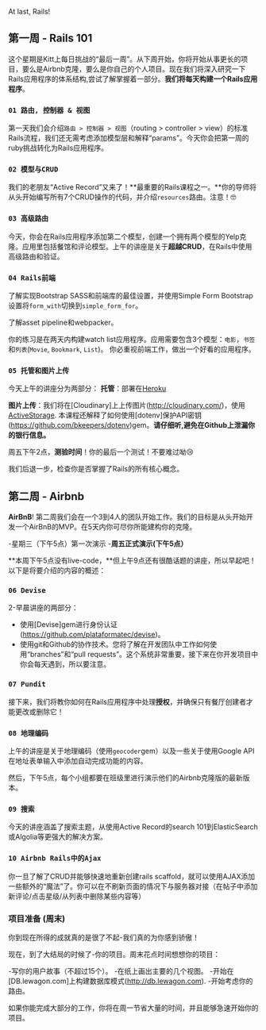 At last, Rails!

## 第一周 - Rails 101

这个星期是Kitt上每日挑战的“最后一周”。从下周开始，你将开始从事更长的项目，要么是Airbnb克隆，要么是你自己的个人项目。现在我们将深入研究一下Rails应用程序的体系结构,尝试了解掌握着一部分。**我们将每天构建一个Rails应用程序**。

### `01 路由, 控制器 & 视图`

第一天我们会介绍`路由 > 控制器 > 视图`（routing > controller > view）的标准Rails流程，我们还无需考虑添加模型层和解释“params”。今天你会把第一周的ruby挑战转化为Rails应用程序。

### `02 模型与CRUD`

我们的老朋友“Active Record”又来了！**最重要的Rails课程之一。**你的导师将从头开始编写所有7个CRUD操作的代码，并介绍`resources`路由。注意！🤓

### `03 高级路由`

今天，你会在Rails应用程序添加第二个模型，创建一个拥有两个模型的Yelp克隆。应用里包括餐馆和评论模型。上午的讲座是关于**超越CRUD**，在Rails中使用高级路由和验证。

### `04 Rails前端`

了解实现Bootstrap SASS和前端库的最佳设置，并使用Simple Form Bootstrap设置将`form_with`切换到`simple_form_for`。

了解asset pipeline和webpacker。

你的练习是在两天内构建watch list应用程序。应用需要包含3个模型：`电影`，`书签`和`列表`(`Movie`, `Bookmark`, `List`)。
你必重视前端工作，做出一个好看的应用程序。

### `05 托管和图片上传`

今天上午的讲座分为两部分：
**托管**：部署在[Heroku](http://heroku.com/)

**图片上传**：我们将在[Cloudinary]上上传图片(http://cloudinary.com/)，使用[ActiveStorage](https://guides.rubyonrails.org/v6.0.1/active_storage_overview.html). 本课程还解释了如何使用[dotenv]保护API密钥(https://github.com/bkeepers/dotenv)gem。**请仔细听,避免在Github上泄漏你的银行信息。**

周五下午2点，**测验时间**！你的最后一个测试！不要难过呦😢

我们后退一步，检查你是否掌握了Rails的所有核心概念。

## 第二周 - Airbnb

**AirBnB**! 第二周我们会在一个3到4人的团队开始工作。我们的目标是从头开始开发一个AirBnB的MVP。在5天内你可尽你所能建构你的克隆。

-星期三（下午5点）第一次演示
-**周五正式演示(下午5点）**

**本周下午5点没有live-code，**但上午9点还有很酷话题的讲座，所以早起吧！以下是将要介绍的内容的概述：

### `06 Devise`

2-早晨讲座的两部分：

- 使用[Devise]gem进行身份认证(https://github.com/plataformatec/devise)。
- 使用git和Github的协作技术。您将了解在开发团队中工作如何使用“branches”和“pull requests”。这个系统非常重要，接下来在你开发项目中你会每天遇到，所以要注意。

### `07 Pundit`

接下来，我们将教你如何在Rails应用程序中处理**授权**，并确保只有餐厅创建者才能更改或删除它！

### `08 地理编码`

上午的讲座是关于地理编码（使用`geocoder`gem）以及一些关于使用Google API在地址表单输入中添加自动完成功能的内容。

然后，下午5点，每个小组都要在班级里进行演示他们的Airbnb克隆版的最新版本。

### `09 搜索`

今天的讲座涵盖了搜索主题，从使用Active Record的search 101到ElasticSearch或Algolia等更强大的解决方案。

### `10 Airbnb Rails中的Ajax`

你一旦了解了CRUD并能够快速地重新创建rails scaffold，就可以使用AJAX添加一些额外的“魔法”了。你可以在不刷新页面的情况下与服务器对接（在帖子中添加新评论/点击星级/从列表中删除某些内容等）

### 项目准备 (周末)

你到现在所得的成就真的是很了不起-我们真的为你感到骄傲！

现在，到了大结局的时候了-你的项目。周末花点时间想想你的项目：

-写你的用户故事（不超过15个）。
-在纸上画出主要的几个视图。
-开始在[DB.lewagon.com]上构建数据库模式(http://db.lewagon.com).
-开始考虑你的路由。

如果你能完成大部分的工作，你将在周一节省大量的时间，并且能够急速开始你的项目。
